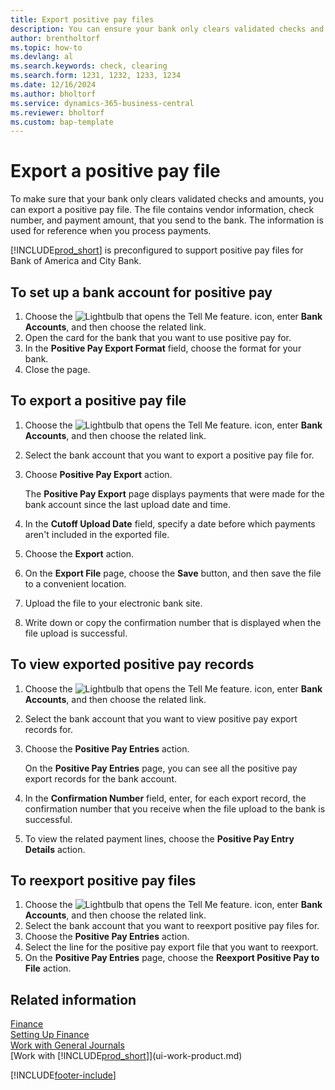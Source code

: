 ```yaml
---
title: Export positive pay files
description: You can ensure your bank only clears validated checks and amounts by exporting a positive pay file that contains vendor and payment information.
author: brentholtorf
ms.topic: how-to
ms.devlang: al
ms.search.keywords: check, clearing
ms.search.form: 1231, 1232, 1233, 1234
ms.date: 12/16/2024
ms.author: bholtorf
ms.service: dynamics-365-business-central
ms.reviewer: bholtorf
ms.custom: bap-template
---
```


# Export a positive pay file

To make sure that your bank only clears validated checks and amounts, you can export a positive pay file. The file contains vendor information, check number, and payment amount, that you send to the bank. The information is used for reference when you process payments.

[!INCLUDE[prod_short](includes/prod_short.md)] is preconfigured to support positive pay files for Bank of America and City Bank.

## To set up a bank account for positive pay

1. Choose the ![Lightbulb that opens the Tell Me feature.](media/ui-search/search_small.png "Tell me what you want to do") icon, enter **Bank Accounts**, and then choose the related link.
2. Open the card for the bank that you want to use positive pay for.
3. In the **Positive Pay Export Format** field, choose the format for your bank.
4. Close the page.

## To export a positive pay file

1. Choose the ![Lightbulb that opens the Tell Me feature.](media/ui-search/search_small.png "Tell me what you want to do") icon, enter **Bank Accounts**, and then choose the related link.
2. Select the bank account that you want to export a positive pay file for.
3. Choose **Positive Pay Export** action.

    The **Positive Pay Export** page displays payments that were made for the bank account since the last upload date and time.
4. In the **Cutoff Upload Date** field, specify a date before which payments aren't included in the exported file.
5. Choose the **Export** action.
6. On the **Export File** page, choose the **Save** button, and then save the file to a convenient location.
7. Upload the file to your electronic bank site.
8. Write down or copy the confirmation number that is displayed when the file upload is successful.

## To view exported positive pay records

1. Choose the ![Lightbulb that opens the Tell Me feature.](media/ui-search/search_small.png "Tell me what you want to do") icon, enter **Bank Accounts**, and then choose the related link.
2. Select the bank account that you want to view positive pay export records for.
3. Choose the **Positive Pay Entries** action.

    On the **Positive Pay Entries** page, you can see all the positive pay export records for the bank account.
4. In the **Confirmation Number** field, enter, for each export record, the confirmation number that you receive when the file upload to the bank is successful.
5. To view the related payment lines, choose the **Positive Pay Entry Details** action.

## To reexport positive pay files

1. Choose the ![Lightbulb that opens the Tell Me feature.](media/ui-search/search_small.png "Tell me what you want to do") icon, enter **Bank Accounts**, and then choose the related link.
2. Select the bank account that you want to reexport positive pay files for.
3. Choose the **Positive Pay Entries** action.
4. Select the line for the positive pay export file that you want to reexport.
5. On the **Positive Pay Entries** page, choose the **Reexport Positive Pay to File** action.

## Related information

[Finance](finance.md)  
[Setting Up Finance](finance-setup-finance.md)  
[Work with General Journals](ui-work-general-journals.md)  
[Work with [!INCLUDE[prod_short](includes/prod_short.md)]](ui-work-product.md)

[!INCLUDE[footer-include](includes/footer-banner.md)]
